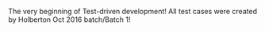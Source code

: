 The very beginning of Test-driven development!
All test cases were created by Holberton Oct 2016 batch/Batch 1!